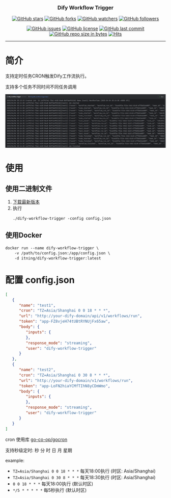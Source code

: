 <h3 align="center">Dify Workflow Trigger</h3>
<div align="center">

[![GitHub stars](https://img.shields.io/github/stars/itning/dify-workflow-trigger.svg?style=social&label=Stars)](https://github.com/itning/dify-workflow-trigger/stargazers)
[![GitHub forks](https://img.shields.io/github/forks/itning/dify-workflow-trigger.svg?style=social&label=Fork)](https://github.com/itning/dify-workflow-trigger/network/members)
[![GitHub watchers](https://img.shields.io/github/watchers/itning/dify-workflow-trigger.svg?style=social&label=Watch)](https://github.com/itning/dify-workflow-trigger/watchers)
[![GitHub followers](https://img.shields.io/github/followers/itning.svg?style=social&label=Follow)](https://github.com/itning?tab=followers)


</div>

<div align="center">

[![GitHub issues](https://img.shields.io/github/issues/itning/dify-workflow-trigger.svg)](https://github.com/itning/dify-workflow-trigger/issues)
[![GitHub license](https://img.shields.io/github/license/itning/dify-workflow-trigger.svg)](https://github.com/itning/dify-workflow-trigger/blob/master/LICENSE)
[![GitHub last commit](https://img.shields.io/github/last-commit/itning/dify-workflow-trigger.svg)](https://github.com/itning/dify-workflow-trigger/commits)
[![GitHub repo size in bytes](https://img.shields.io/github/repo-size/itning/dify-workflow-trigger.svg)](https://github.com/itning/dify-workflow-trigger)
[![Hits](https://hitcount.itning.com?u=itning&r=dify-workflow-trigger)](https://github.com/itning/hit-count)

</div>

---

# 简介

支持定时任务CRON触发Dify工作流执行。

支持多个任务不同时间不同任务调用

![preview](./pic/preview.png)

# 使用

## 使用二进制文件

1. [下载最新版本](https://github.com/itning/dify-workflow-trigger/releases)
2. 执行
    ```shell
    ./dify-workflow-trigger -config config.json
    ```
   
## 使用Docker

```shell
docker run --name dify-workflow-trigger \
    -v /path/to/config.json:/app/config.json \
    -d itning/dify-workflow-trigger:latest
```

# 配置 config.json

```json
[
   {
      "name": "test1",
      "cron": "TZ=Asia/Shanghai 0 0 18 * * *",
      "url": "http://your-dify-domain/api/v1/workflows/run",
      "token": "app-FZ8vjeH74tUBtRYNUjFx65aw",
      "body": {
         "inputs": {
         },
         "response_mode": "streaming",
         "user": "dify-workflow-trigger"
      }
   },
   {
      "name": "test2",
      "cron": "TZ=Asia/Shanghai 0 30 8 * * *",
      "url": "http://your-dify-domain/v1/workflows/run",
      "token": "app-LoFN2hiaYCMfTIhN8yCDmWmo",
      "body": {
         "inputs": {
         },
         "response_mode": "streaming",
         "user": "dify-workflow-trigger"
      }
   }
]
```
cron 使用库 [go-co-op/gocron](https://pkg.go.dev/github.com/go-co-op/gocron/v2#CronJob)

支持秒级定时: 秒 分 时 日 月 星期

example:
- `TZ=Asia/Shanghai 0 0 18 * * *` 每天18:00执行 (时区: Asia/Shanghai)
- `TZ=Asia/Shanghai 0 30 8 * * *` 每天18:30执行 (时区: Asia/Shanghai)
- `0 0 18 * * *` 每天18:00执行 (默认时区)
- `*/5 * * * * *` 每5秒执行 (默认时区)